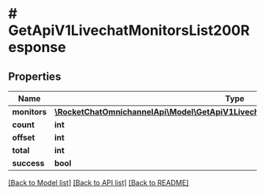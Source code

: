 # # GetApiV1LivechatMonitorsList200Response

## Properties

Name | Type | Description | Notes
------------ | ------------- | ------------- | -------------
**monitors** | [**\RocketChatOmnichannelApi\Model\GetApiV1LivechatMonitors200ResponseMonitorsInner[]**](GetApiV1LivechatMonitors200ResponseMonitorsInner.md) |  | [optional]
**count** | **int** |  | [optional]
**offset** | **int** |  | [optional]
**total** | **int** |  | [optional]
**success** | **bool** |  | [optional]

[[Back to Model list]](../../README.md#models) [[Back to API list]](../../README.md#endpoints) [[Back to README]](../../README.md)
